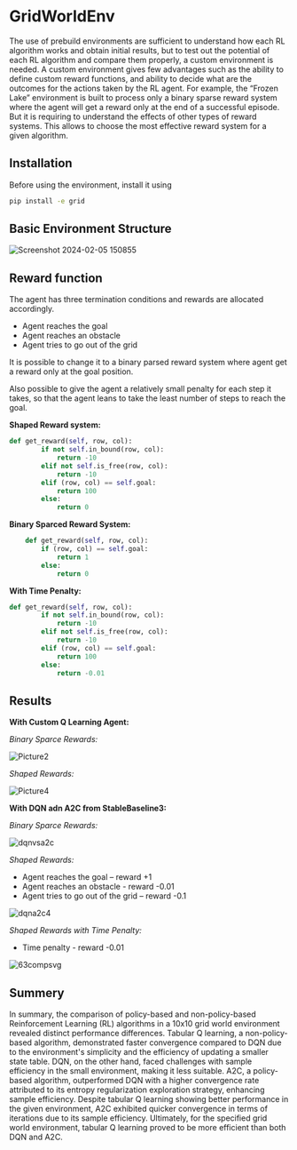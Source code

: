 # GridWorldEnv
The use of prebuild environments are sufficient to understand how each RL algorithm works
and obtain initial results, but to test out the potential of each RL algorithm and compare them
properly, a custom environment is needed. A custom environment gives few advantages such
as the ability to define custom reward functions, and ability to decide what are the outcomes
for the actions taken by the RL agent. For example, the “Frozen Lake” environment is built to
process only a binary sparse reward system where the agent will get a reward only at the end
of a successful episode. But it is requiring to understand the effects of other types of reward
systems. This allows to choose the most effective reward system for a given algorithm.

## Installation
Before using the environment, install it using
```bash
pip install -e grid
```

## Basic Environment Structure
![Screenshot 2024-02-05 150855](https://github.com/elemenceOR/GridWorldEnv/assets/52843991/8205e3ab-6966-4c46-b65a-ded551f0b5a3)

## Reward function
The agent has three termination conditions and rewards are allocated accordingly.

* Agent reaches the goal
* Agent reaches an obstacle
* Agent tries to go out of the grid

It is possible to change it to a binary parsed reward system where agent get a reward only at the goal position.

Also possible to give the agent a relatively small penalty for each step it takes,
so that the agent leans to take the least number of steps to reach the goal.

**Shaped Reward system:**
```python
def get_reward(self, row, col):
        if not self.in_bound(row, col):
            return -10
        elif not self.is_free(row, col):
            return -10
        elif (row, col) == self.goal:
            return 100
        else:
            return 0
```

**Binary Sparced Reward System:**
```python
    def get_reward(self, row, col):
        if (row, col) == self.goal:
            return 1
        else:
            return 0
```

**With Time Penalty:**
```python
def get_reward(self, row, col):
        if not self.in_bound(row, col):
            return -10
        elif not self.is_free(row, col):
            return -10
        elif (row, col) == self.goal:
            return 100
        else:
            return -0.01
```


## Results

**With Custom Q Learning Agent:**

_Binary Sparce Rewards:_

![Picture2](https://github.com/elemenceOR/GridWorldEnv/assets/52843991/fef83d71-0fc3-44eb-9cef-e06393dc1370)

_Shaped Rewards:_

![Picture4](https://github.com/elemenceOR/GridWorldEnv/assets/52843991/87149290-0a84-4806-8588-697bd23933ba)


**With DQN adn A2C from StableBaseline3:**

_Binary Sparce Rewards:_

![dqnvsa2c](https://github.com/elemenceOR/GridWorldEnv/assets/52843991/e8ff5833-e8d5-4290-a99e-88efb82d31f3)

_Shaped Rewards:_
* Agent reaches the goal – reward +1
* Agent reaches an obstacle - reward -0.01
* Agent tries to go out of the grid – reward -0.1
  
![dqna2c4](https://github.com/elemenceOR/GridWorldEnv/assets/52843991/d5d103db-c104-47da-b60f-7751431b20d0)

_Shaped Rewards with Time Penalty:_
* Time penalty - reward -0.01

![63compsvg](https://github.com/elemenceOR/GridWorldEnv/assets/52843991/0a81eca2-a26e-4d00-a03d-f80a922c72a3)

## Summery
In summary, the comparison of policy-based and non-policy-based Reinforcement Learning (RL) algorithms in a 10x10 grid world environment revealed distinct performance differences. Tabular Q learning, a non-policy-based algorithm, demonstrated faster convergence compared to DQN due to the environment's simplicity and the efficiency of updating a smaller state table. DQN, on the other hand, faced challenges with sample efficiency in the small environment, making it less suitable. A2C, a policy-based algorithm, outperformed DQN with a higher convergence rate attributed to its entropy regularization exploration strategy, enhancing sample efficiency. Despite tabular Q learning showing better performance in the given environment, A2C exhibited quicker convergence in terms of iterations due to its sample efficiency. Ultimately, for the specified grid world environment, tabular Q learning proved to be more efficient than both DQN and A2C.
